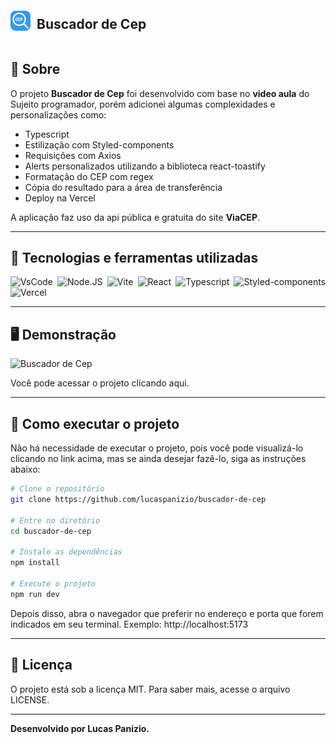 <div style="display: flex; align-items: center;">
  <img src="./public/favicon.png" /> 
  <h2 style="margin-left: 10px"> Buscador de Cep</h2>
</div>

## 📖 Sobre   
O projeto **Buscador de Cep** foi desenvolvido com base no **[video aula](https://www.youtube.com/watch?v=oy4cbqE1_qc&t=539s)** do Sujeito programador, porém adicionei algumas complexidades e personalizações como:

- Typescript
- Estilização com Styled-components
- Requisições com Axios
- Alerts personalizados utilizando a biblioteca react-toastify
- Formatação do CEP com regex
- Cópia do resultado para a área de transferência
- Deploy na Vercel

 A aplicação faz uso da api pública e gratuita do site **[ViaCEP](https://viacep.com.br/)**.

---
<style>
  a {
    text-decoration: none;
  }
</style>

## 🚀 Tecnologias e ferramentas utilizadas

<div style="display: flex; justify-content: space-between; flex-wrap: wrap;">
  <a href="https://code.visualstudio.com/">
    <img src="https://skills.thijs.gg/icons?i=vscode" alt="VsCode"/>
  </a>
  <a href="https://nodejs.org/pt-br">
    <img src="https://skills.thijs.gg/icons?i=nodejs" alt="Node.JS"/>
  </a>
  <a href="https://vitejs.dev/">
    <img src="https://skills.thijs.gg/icons?i=vite" alt="Vite"/>
  </a>
  <a href="https://react.dev/learn">
    <img src="https://skills.thijs.gg/icons?i=react" alt="React"/>
  </a>
  <a href="https://www.typescriptlang.org/">
    <img src="https://skills.thijs.gg/icons?i=ts" alt="Typescript"/>
  </a>
  <a href="https://styled-components.com/">
    <img src="https://skills.thijs.gg/icons?i=styledcomponents" alt="Styled-components"/>
  </a>
  <a href="https://vercel.com/">
    <img src="https://skills.thijs.gg/icons?i=vercel" alt="Vercel"/>
  </a>
</div>

---

## 🖥️ Demonstração
[![Buscador de Cep](https://i.ibb.co/0h4Ntch/buscador-de-cep.gif "Clique para acessar o projeto")](https://buscador-de-cep-chi.vercel.app/ "Clique para acessar o projeto")  

Você pode acessar o projeto clicando [aqui](https://buscador-de-cep-chi.vercel.app/).

---

## 🔧 Como executar o projeto

Não há necessidade de executar o projeto, pois você pode visualizá-lo clicando no link acima, mas se ainda desejar fazê-lo, siga as instruções abaixo:
```bash
# Clone o repositório
git clone https://github.com/lucaspanizio/buscador-de-cep

# Entre no diretório
cd buscador-de-cep

# Instale as dependências
npm install

# Execute o projeto
npm run dev
```
Depois disso, abra o navegador que preferir no endereço e porta que forem indicados em seu terminal. Exemplo: http://localhost:5173

---

## 📝 Licença

O projeto está sob a licença MIT. Para saber mais, acesse o arquivo [LICENSE](https://github.com/lucaspanizio/buscador-de-cep/blob/master/LICENSE).

---
**Desenvolvido por [Lucas Panizio](https://github.com/lucaspanizio/).**
